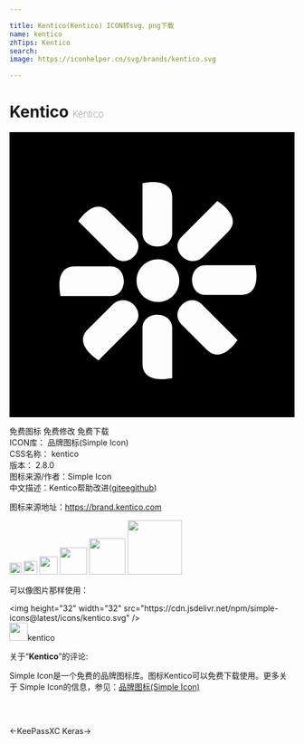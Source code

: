 ```yaml
---

title: Kentico(Kentico) ICON转svg、png下载
name: kentico
zhTips: Kentico
search: 
image: https://iconhelper.cn/svg/brands/kentico.svg

---
```


# Kentico  <small style="font-size: 60%;font-weight: 100">Kentico</small>

<div id="svg" class="svg-wrap">
<svg role="img" viewBox="0 0 24 24" xmlns="http://www.w3.org/2000/svg"><title>Kentico icon</title><path d="M0 0v25h25V0H0zm14.5 8.8l3-3s2.2 1.3.9 2.6l-2.1 2.1c-1.2 1.1-2.9-.6-1.8-1.7zm-.8-3.3v3c0 1.5-2.5 1.5-2.5 0V4.3s2.5-.6 2.5 1.2zM8.4 6.7l2.1 2.1c1.1 1.1-.6 2.8-1.7 1.7l-3-3s1.3-2.1 2.6-.8zm-2.9 4.6h3c1.5 0 1.5 2.5 0 2.5H4.3c0-.1-.6-2.5 1.2-2.5zm5 4.9l-3 3s-2.2-1.3-.9-2.6l2.1-2.1c1.2-1.1 2.9.6 1.8 1.7zm3.2 4.5s-2.5.6-2.5-1.2v-3c0-1.5 2.5-1.5 2.5 0v4.2zm-1.2-6.4c-1 0-1.8-.8-1.8-1.8s.8-1.8 1.8-1.8 1.8.8 1.8 1.8-.8 1.8-1.8 1.8zm4.1 4l-2.1-2.1c-1.1-1.1.6-2.8 1.7-1.7l3 3s-1.3 2.1-2.6.8zm2.9-4.6h-3c-1.5 0-1.5-2.5 0-2.5h4.2c0 .1.6 2.5-1.2 2.5z"/></svg>
</div>
<detail full-name='kentico'></detail>

<div class="detail-page">
<p>
<span><span class="badge-success badge">免费图标</span> <span class="badge-success badge">免费修改</span>  <span class="badge-success badge">免费下载</span> </span>
<br/>
<span>
ICON库：
<span class="badge-secondary badge">品牌图标(Simple Icon)</span> 
</span>
<br/>
<span>
CSS名称：
<span class="badge-secondary badge">kentico</span> 
</span>

<br/>
<span>
版本：
<span class="badge-secondary badge">2.8.0</span> 
</span>
<br/>
<span>图标来源/作者：<span class="badge-light badge">Simple Icon</span></span> 
<br/>
<span class="zh-detail">中文描述：<span class="badge-primary badge">Kentico</span><span class="help-link"><span>帮助改进</span>(<a href="https://gitee.com/liuwave/icon-helper/edit/master/json/brands/kentico.json" target="_blank" rel="noopener noreferrer">gitee</a><a href="https://github.com/liuwave/icon-helper/edit/master/json/brands/kentico.json" target="_blank" rel="noopener noreferrer">github</a></span>)</span><br/>
</p>
</div><div class="description description alert alert-light"><p>图标来源地址：<a href="https://brand.kentico.com" target="_blank" rel="noopener noreferrer">https://brand.kentico.com</a></p></div>
<div class="alert alert-dark">
<img height="21" width="21" src="https://cdn.jsdelivr.net/npm/simple-icons@latest/icons/kentico.svg" />
<img height="24" width="24" src="https://cdn.jsdelivr.net/npm/simple-icons@latest/icons/kentico.svg" />
<img height="32" width="32" src="https://cdn.jsdelivr.net/npm/simple-icons@latest/icons/kentico.svg" />
<img height="48" width="48" src="https://cdn.jsdelivr.net/npm/simple-icons@latest/icons/kentico.svg" />
<img height="64" width="64" src="https://cdn.jsdelivr.net/npm/simple-icons@latest/icons/kentico.svg" />
<img height="96" width="96" src="https://cdn.jsdelivr.net/npm/simple-icons@latest/icons/kentico.svg" />

</div>
<div>
  <p>可以像图片那样使用：    
  </p>
  <div class="alert alert-primary" style="font-size: 14px">
    &lt;img height="32" width="32" src="https://cdn.jsdelivr.net/npm/simple-icons@latest/icons/kentico.svg" /&gt;
    <copy-btn content='<img height="32" width="32" src="https://cdn.jsdelivr.net/npm/simple-icons@latest/icons/kentico.svg" />'></copy-btn>
  </div>
  <div class="alert alert-secondary">
    <img height="32" width="32" src="https://cdn.jsdelivr.net/npm/simple-icons@latest/icons/kentico.svg" />kentico
    <copy-btn content="kentico" btn-title="复制图标名称"></copy-btn>
  </div>
</div>
<div class="icon-detail__container">
<p>关于“<b>Kentico</b>”的评论:</p>
</div>
<Vssue title="关于“Kentico”的评论" />
<div><p>Simple Icon是一个免费的品牌图标库。图标Kentico可以免费下载使用。更多关于  Simple Icon的信息，参见：<a target="_blank" href="https://iconhelper.cn/brands.html">品牌图标(Simple Icon)</a>
</p></div>


<div style="padding:2rem 0 " class="page-nav"><p class="inner"><span class="prev">←<router-link to="/icon/keepassxc.html">KeePassXC</router-link></span> <span class="next"><router-link to="/icon/keras.html">Keras</router-link>→</span></p></div>
